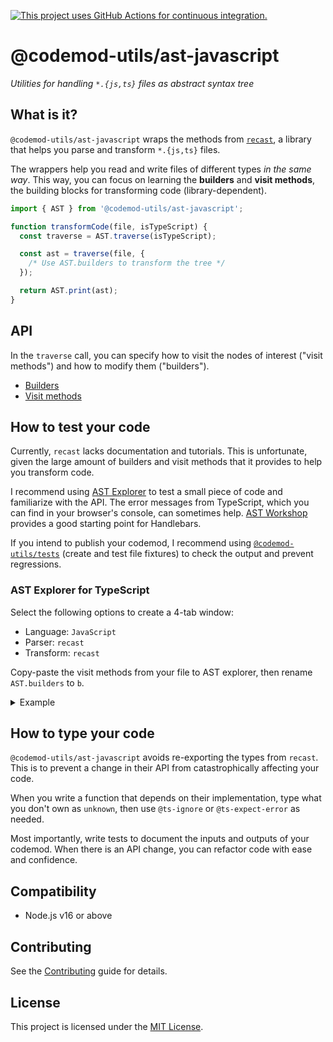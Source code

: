 [![This project uses GitHub Actions for continuous integration.](https://github.com/ijlee2/codemod-utils/actions/workflows/ci.yml/badge.svg)](https://github.com/ijlee2/codemod-utils/actions/workflows/ci.yml)

# @codemod-utils/ast-javascript

_Utilities for handling `*.{js,ts}` files as abstract syntax tree_


## What is it?

`@codemod-utils/ast-javascript` wraps the methods from [`recast`](https://github.com/benjamn/recast/), a library that helps you parse and transform `*.{js,ts}` files.

The wrappers help you read and write files of different types _in the same way_. This way, you can focus on learning the **builders** and **visit methods**, the building blocks for transforming code (library-dependent).

```js
import { AST } from '@codemod-utils/ast-javascript';

function transformCode(file, isTypeScript) {
  const traverse = AST.traverse(isTypeScript);

  const ast = traverse(file, {
    /* Use AST.builders to transform the tree */
  });

  return AST.print(ast);
}
```


## API

In the `traverse` call, you can specify how to visit the nodes of interest ("visit methods") and how to modify them ("builders").

- [Builders](https://github.com/benjamn/ast-types/blob/v0.16.1/src/gen/builders.ts#L3747-L4019)
- [Visit methods](https://github.com/benjamn/ast-types/blob/v0.16.1/src/gen/visitor.ts#L7-L307)


## How to test your code

Currently, `recast` lacks documentation and tutorials. This is unfortunate, given the large amount of builders and visit methods that it provides to help you transform code.

I recommend using [AST Explorer](https://astexplorer.net/) to test a small piece of code and familiarize with the API. The error messages from TypeScript, which you can find in your browser's console, can sometimes help. [AST Workshop](https://github.com/mainmatter/ast-workshop) provides a good starting point for Handlebars.

If you intend to publish your codemod, I recommend using [`@codemod-utils/tests`](../tests) (create and test file fixtures) to check the output and prevent regressions.


### AST Explorer for TypeScript

Select the following options to create a 4-tab window:

- Language: `JavaScript`
- Parser: `recast`
- Transform: `recast`

Copy-paste the visit methods from your file to AST explorer, then rename `AST.builders` to `b`.

<details>

<summary>Example</summary>

```js
/* Your file */
import { AST } from '@codemod-utils/ast-javascript';

export function transformCode(file) {
  const traverse = AST.traverse(true);

  const ast = traverse(file, {
    visitClassDeclaration(path) {
      const { body } = path.node.body;

      const nodesToAdd = [
        AST.builders.classProperty(
          AST.builders.identifier('styles'),
          AST.builders.identifier('styles'),
        ),
      ];

      body.unshift(...nodesToAdd);

      return false;
    },
  });

  return AST.print(ast);
}
```

```js
/* AST Explorer */
export default function transformer(code, { recast, parsers }) {
  const ast = recast.parse(code, { parser: parsers.typescript });
  const b = recast.types.builders;

  recast.visit(ast, {
    visitClassDeclaration(path) {
      const { body } = path.node.body;

      const nodesToAdd = [
        b.classProperty(
          b.identifier('styles'),
          b.identifier('styles')
        )
      ];

      body.unshift(...nodesToAdd);

      return false;
    }
  });

  return recast.print(ast).code;
}
```

<img width="1440" alt="" src="https://github.com/ijlee2/codemod-utils/assets/16869656/74c6edd1-52b4-4ae4-ae61-0fd9407faf18">

</details>


## How to type your code

`@codemod-utils/ast-javascript` avoids re-exporting the types from `recast`. This is to prevent a change in their API from catastrophically affecting your code.

When you write a function that depends on their implementation, type what you don't own as `unknown`, then use `@ts-ignore` or `@ts-expect-error` as needed.

Most importantly, write tests to document the inputs and outputs of your codemod. When there is an API change, you can refactor code with ease and confidence.


## Compatibility

* Node.js v16 or above


## Contributing

See the [Contributing](../../CONTRIBUTING.md) guide for details.


## License

This project is licensed under the [MIT License](LICENSE.md).
